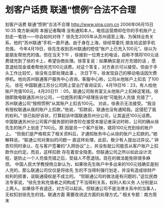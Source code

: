 # 划客户话费 联通“惯例”合法不合理

划客户话费 联通“惯例”合法不合理
http://www.sina.com.cn 2006年06月15日10:35 南方新闻网
本报记者鞠靖
没有通知本人，电信运营商却在你的手机账户上划走一笔钱——你会如何对待？
徐先生2005年从苏州调至上海，为保持业务关系，他的“苏州联通”手机一直开通。由于身在上海，徐经常委托 朋友给这部手机充值。
今年4月19日，徐先生收到苏州联通的短信“账户上已充入100元”。徐以为是朋友帮他充的值。但在当天下午 ，徐接到一位男士的电话，自称不慎将100元话费错充到了徐的卡上，希望协商处理。徐答复说：如果确实是对方充错的话 ，愿意退给现金或者帮他另充100元话费。对这个答复，对方表示可以接受。但由于手头工作比较忙，徐没有立即处理此事 。
次日下午，徐发现自己的移动电话因欠费停机。他向苏州联通客户服务中心咨询，客服中心称，公司从他账户上扣去 了100元。
徐在
中国联通江苏分公司网上营业厅查询证实，4月19日16：23，有人给他账户充值100元，4月20日11 ：05，联通公司账务室又从他账户上扣掉这笔钱。徐随即致电联通苏州分公司，一位姓陈的客户经理告诉他“可能别人充值 充错了”，苏州联通公司“按照惯例”从其账户上扣去100元。
对此，徐表示无法接受。“我没有授权联通从我的账户上扣款，”他说，“扣款前，联通也没有通知我。这侵犯了我 的权利。”
徐已拟好诉状，打算起诉中国联通苏州分公司，让其返还100元话费。
中国联通苏州分公司客户服务部的钟杏珍在接受本报记者采访时称，公司的确从徐先生的账户上划走了100元。原 因是另一个客户反映，错将100元充到徐的账户上。
“但我们是严格核实了相关资料后，才通知账务中心从徐的账户上扣款的。”她解释说，“联通公司对类似的问题一 直这样处理，此前，极少有人提出过异议。”
钟杏珍同时承认，在与客户签署的“入网协议”上，并没有就公司能否从客户账户上扣款作出约定。而且，这样扣款 存在着安全隐患。但联通公司之所以如此设计流程，是防止一个人充值充错之后，受益人不愿退钱。现在的做法能免除很多麻 烦。
中国人民大学教授杨立新认为，如果徐先生账户中多出来的100元钱确实是别人充的，那么联通公司仅仅是将徐先 生的不当得利强行划走，并没有造成徐财产权利的损害，说联通侵权是不成立的。
“但联通公司的做法是有问题的，”这位民商法专家说，“徐先生和充值者之间构成了不当得利关系，权利人和义务 人分别是以上两人。如果徐不肯退还，对方可以起诉。但联通公司不是法律关系中的当事人，无权扣划徐先生的钱。联通方面 需要改进这方面的处理方式。”
相关专题：南方周末 

